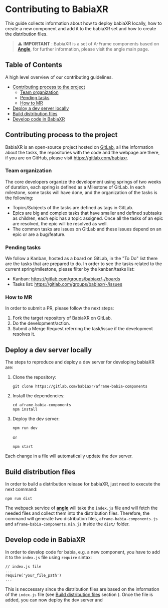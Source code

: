 # Contributing to BabiaXR

This guide collects information about how to deploy babiaXR locally, how to create a new component and add it to the babiaXR set and how to create the distribution files.


> :warning: **IMPORTANT**  : BabiaXR is a set of A-Frame components based on [**Angle**](https://www.npmjs.com/package/angle), for further information, please visit the angle main page.


## Table of Contents

A high level overview of our contributing guidelines.

- [Contributing process to the project](#contributing-process-to-the-project)
    - [Team organization](#team-organization)
    - [Pending tasks](#pending-tasks)
    - [How to MR](#how-to-mr)
- [Deploy a dev server locally](#deploy-a-dev-server-locally)
- [Build distribution files](#build-distribution-files)
- [Develop code in BabiaXR](#develop-code-in-babiaxr)


## Contributing process to the project

BabiaXR is an open-source project hosted on [GitLab](https://gitlab.com/babiaxr), all the information about the tasks, the repositories with the code and the webpage are there, if you are on GitHub, please visit https://gitlab.com/babiaxr.

### Team organization

The core developers organize the development using springs of two weeks of duration, each spring is defined as a Milestone of GitLab. In each milestone, some tasks will have done, and the organization of the tasks is the following:

- Topics/Subjects of the tasks are defined as tags in GitLab.
- Epics are big and complex tasks that have smaller and defined subtasks as children, each epic has a topic assigned. Once all the tasks of an epic are resolved, the epic will be resolved as well.
- The common tasks are issues on GitLab and these issues depend on an epic or are a bug/feature.

### Pending tasks

We follow a Kanban, hosted as a board on GitLab, in the "To Do" list there are the tasks that are prepared to do. In order to see the tasks related to the current spring/milestone, please filter by the kanban/tasks list:

- Kanban: https://gitlab.com/groups/babiaxr/-/boards
- Tasks list: https://gitlab.com/groups/babiaxr/-/issues

### How to MR

In order to submit a PR, please follow the next steps:

1. Fork the target repository of BabiaXR on GitLab.
2. Do the development/action.
3. Submit a Merge Request referring the task/issue if the development resolves it.

## Deploy a dev server locally

The steps to reproduce and deploy a dev server for developing babiaXR are:

1. Clone the repository:
    ```
    git clone https://gitlab.com/babiaxr/aframe-babia-components
    ```

2. Install the dependencies:
    ```
    cd aframe-babia-components
    npm install
    ```

3. Deploy the dev server:
    ```
    npm run dev
    ```
    or
    ```
    npm start
    ```

Each change in a file will automatically update the dev server.


## Build distribution files

In order to build a distribution release for babiaXR, just need to execute the next command:

```
npm run dist
```

The webpack service of [**angle**](https://www.npmjs.com/package/angle) will take the `index.js` file and will fetch the needed files and collect them into the distribution files.
Therefore, the command will generate two distribution files, `aframe-babia-components.js` and `aframe-babia-components.min.js` inside the `dist/` folder.


## Develop code in BabiaXR

In order to develop code for babia, e.g. a new component, you have to add it to the `index.js` file using `require` sintax:

```
// index.js file
...
require('your_file_path')
...
```

This is neccessary since the distribution files are based on the information of the `index.js` file (see [Build distribution files](#build-distribution-files) section
). Once the file is added, you can now deploy the dev server and 